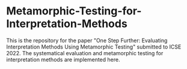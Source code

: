 # Metamorphic-Testing-for-Interpretation-Methods
This is the repository for the paper "One Step Further: Evaluating Interpretation Methods Using Metamorphic Testing" submitted to ICSE 2022.
The systematical evaluation and metamorphic testing for interpretation methods are implemented here.
